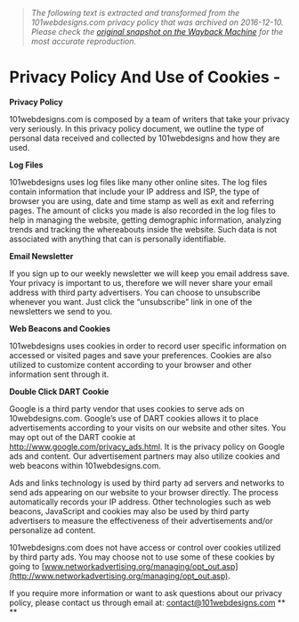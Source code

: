 > *The following text is extracted and transformed from the 101webdesigns.com privacy policy that was archived on 2016-12-10. Please check the [original snapshot on the Wayback Machine](https://web.archive.org/web/20161210042842id_/http%3A//101webdesigns.com/privacy-policy-use-cookies) for the most accurate reproduction.*

# Privacy Policy And Use of Cookies -

**Privacy Policy**

101webdesigns.com is composed by a team of writers that take your privacy very seriously. In this privacy policy document, we outline the type of personal data received and collected by 101webdesigns and how they are used.

**Log Files**

101webdesigns uses log files like many other online sites. The log files contain information that include your IP address and ISP, the type of browser you are using, date and time stamp as well as exit and referring pages. The amount of clicks you made is also recorded in the log files to help in managing the website, getting demographic information, analyzing trends and tracking the whereabouts inside the website. Such data is not associated with anything that can is personally identifiable.

**Email Newsletter**

If you sign up to our weekly newsletter we will keep you email address save. Your privacy is important to us, therefore we will never share your email address with third party advertisers. You can choose to unsubscribe whenever you want. Just click the “unsubscribe” link in one of the newsletters we send to you.

**Web Beacons and Cookies**

101webdesigns uses cookies in order to record user specific information on accessed or visited pages and save your preferences. Cookies are also utilized to customize content according to your browser and other information sent through it.

**Double Click DART Cookie**

Google is a third party vendor that uses cookies to serve ads on 10webdesigns.com. Google’s use of DART cookies allows it to place advertisements according to your visits on our website and other sites. You may opt out of the DART cookie at <http://www.google.com/privacy_ads.html>. It is the privacy policy on Google ads and content. Our advertisement partners may also utilize cookies and web beacons within 101webdesigns.com.

Ads and links technology is used by third party ad servers and networks to send ads appearing on our website to your browser directly. The process automatically records your IP address. Other technologies such as web beacons, JavaScript and cookies may also be used by third party advertisers to measure the effectiveness of their advertisements and/or personalize ad content.

101webdesigns.com does not have access or control over cookies utilized by third party ads. You may choose not to use some of these cookies by going to [www.networkadvertising.org/managing/opt_out.asp](http://www.networkadvertising.org/managing/opt_out.asp).

If you require more information or want to ask questions about our privacy policy, please contact us through email at: [contact@101webdesigns.com](mailto:%20contact@101webdesigns.com) **  
**
